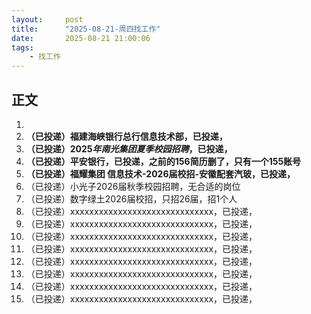 ```yaml
---
layout:     post
title:      "2025-08-21-周四找工作"
date:       2025-08-21 21:00:06
tags:
    - 找工作
---
```







## 正文

1. 
1. **（已投递）福建海峡银行总行信息技术部，已投递，**
1. **（已投递）2025*年南光集团夏季校园招聘*，已投递，**
1. **（已投递）平安银行，已投递，之前的156简历删了，只有一个155账号**
1. **（已投递）福耀集团 信息技术-2026届校招-安徽配套汽玻，已投递，**
1. （已投递）小光子2026届秋季校园招聘，无合适的岗位
1. （已投递）数字绿土2026届校招，只招26届，招1个人
1. （已投递）xxxxxxxxxxxxxxxxxxxxxxxxxxxxxx，已投递，
1. （已投递）xxxxxxxxxxxxxxxxxxxxxxxxxxxxxx，已投递，
1. （已投递）xxxxxxxxxxxxxxxxxxxxxxxxxxxxxx，已投递，
1. （已投递）xxxxxxxxxxxxxxxxxxxxxxxxxxxxxx，已投递，
1. （已投递）xxxxxxxxxxxxxxxxxxxxxxxxxxxxxx，已投递，
1. （已投递）xxxxxxxxxxxxxxxxxxxxxxxxxxxxxx，已投递，
1. （已投递）xxxxxxxxxxxxxxxxxxxxxxxxxxxxxx，已投递，
1. （已投递）xxxxxxxxxxxxxxxxxxxxxxxxxxxxxx，已投递，











